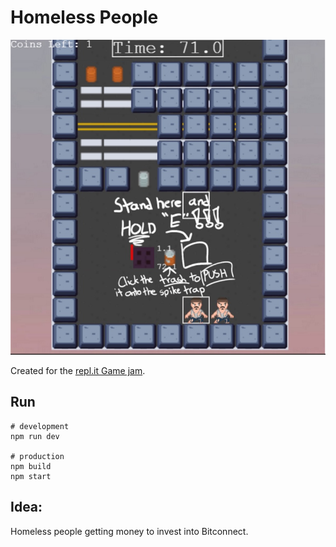 # Homeless People

![Tutorial](pics/tutorial.jpg)


Created for the [repl.it Game jam](https://repl.it/talk/challenge/Were-hosting-a-Game-Jam/11432).

## Run

```
# development
npm run dev

# production
npm build
npm start
```

## Idea:

Homeless people getting money to invest into Bitconnect.

<!-- ## Useful -->

<!-- [Phaser template](https://github.com/photonstorm/phaser3-project-template) -->
